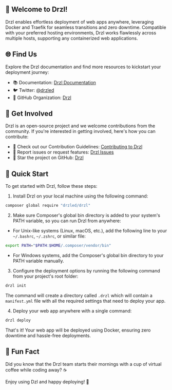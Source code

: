 <!-- Drzl README.md -->

## 🚀 Welcome to Drzl!

Drzl enables effortless deployment of web apps anywhere, leveraging Docker and Traefik for seamless transitions and zero downtime. Compatible with your preferred hosting environments, Drzl works flawlessly across multiple hosts, supporting any containerized web applications.

## 🌐 Find Us

Explore the Drzl documentation and find more resources to kickstart your deployment journey:

- 📚 Documentation: [Drzl Documentation](https://drzl.dev/docs)
- 🐦 Twitter: [@drzled](https://twitter.com/drzled)
- 🌟 GitHub Organization: [Drzl](https://github.com/drzled)

## 🙌 Get Involved

Drzl is an open-source project and we welcome contributions from the community. If you're interested in getting involved, here's how you can contribute:

- 🎯 Check out our Contribution Guidelines: [Contributing to Drzl](https://github.com/drzled/.github/blob/main/CONTRIBUTING.md)
- 🐛 Report issues or request features: [Drzl Issues](https://github.com/drzled/drzled/issues)
- 🌟 Star the project on GitHub: [Drzl](https://github.com/drzled/drzl)

## 🚀 Quick Start

To get started with Drzl, follow these steps:

1. Install Drzl on your local machine using the following command:

```bash
composer global require "drzled/drzl"
```

2. Make sure Composer's global bin directory is added to your system's PATH variable, so you can run Drzl from anywhere:

- For Unix-like systems (Linux, macOS, etc.), add the following line to your `~/.bashrc`, `~/.zshrc`, or similar file:

```bash
export PATH="$PATH:$HOME/.composer/vendor/bin"
```

- For Windows systems, add the Composer's global bin directory to your PATH variable manually.

3. Configure the deployment options by running the following command from your project's root folder:

```bash
drzl init
```
The command will create a directory called `.drzl` which will contain a `manifest.yml` file with all the required settings that need to deploy your app.

4. Deploy your web app anywhere with a single command:

```bash
drzl deploy
```

That's it! Your web app will be deployed using Docker, ensuring zero downtime and hassle-free deployments.

## 🍿 Fun Fact

Did you know that the Drzl team starts their mornings with a cup of virtual coffee while coding away? ☕️

Enjoy using Dzl and happy deploying! 🚀
